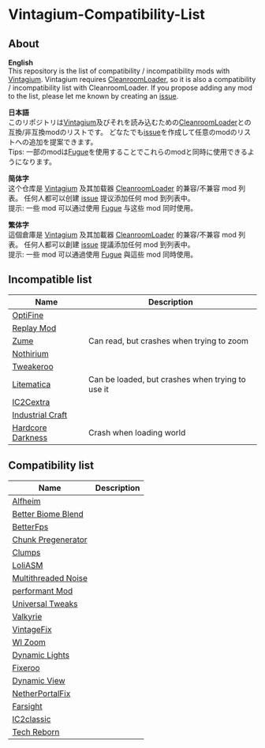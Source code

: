 # Vintagium-Compatibility-List
## About  
**English**  
This repository is the list of compatibility / incompatibility mods with [Vintagium](https://github.com/Asek3/sodium-1.12). Vintagium requires [CleanroomLoader](https://github.com/CleanroomMC/CleanroomMMC), so it is also a compatibility / incompatibility list with CleanroomLoader. If you propose adding any mod to the list, please let me known by creating an [issue](https://github.com/daizu-007/Vintagium-Compatibility-List/issues).
  
**日本語**  
このリポジトリは[Vintagium](https://github.com/Asek3/sodium-1.12)及びそれを読み込むための[CleanroomLoader](https://github.com/CleanroomMC/CleanroomMMC)との互換/非互換modのリストです。
どなたでも[issue](https://github.com/daizu-007/Vintagium-Compatibility-List/issues)を作成して任意のmodのリストへの追加を提案できます。  
Tips: 一部のmodは[Fugue](https://github.com/CleanroomMC/Fugue)を使用することでこれらのmodと同時に使用できるようになります。  
  
**简体字**  
这个仓库是 [Vintagium](https://github.com/Asek3/sodium-1.12) 及其加载器 [CleanroomLoader](https://github.com/CleanroomMC/CleanroomMMC) 的兼容/不兼容 mod 列表。 任何人都可以创建 [issue](https://github.com/daizu-007/Vintagium-Compatibility-List/issues) 提议添加任何 mod 到列表中。  
提示: 一些 mod 可以通过使用 [Fugue](https://github.com/CleanroomMC/Fugue) 与这些 mod 同时使用。 
  
**繁体字**  
這個倉庫是 [Vintagium](https://github.com/Asek3/sodium-1.12) 及其加載器 [CleanroomLoader](https://github.com/CleanroomMC/CleanroomMMC) 的兼容/不兼容 mod 列表。 任何人都可以創建 [issue](https://github.com/daizu-007/Vintagium-Compatibility-List/issues) 提議添加任何 mod 到列表中。  
提示: 一些 mod 可以通過使用 [Fugue](https://github.com/CleanroomMC/Fugue) 與這些 mod 同時使用。  

## Incompatible list
|Name|Description|
|----|----|
|[OptiFine](https://optifine.net/)||
|[Replay Mod](https://www.replaymod.com/)||
|[Zume](https://www.curseforge.com/minecraft/mc-mods/zume)|Can read, but crashes when trying to zoom|
|[Nothirium](https://www.curseforge.com/minecraft/mc-mods/nothirium)||
|[Tweakeroo](https://www.curseforge.com/minecraft/mc-mods/tweakeroo)||
|[Litematica](https://www.curseforge.com/minecraft/mc-mods/litematica)|Can be loaded, but crashes when trying to use it|
|[IC2Cextra](https://www.curseforge.com/minecraft/mc-mods/ic2c-extras)||
|[Industrial Craft](https://www.curseforge.com/minecraft/mc-mods/industrial-craft)||
|[Hardcore Darkness](https://www.curseforge.com/minecraft/mc-mods/hardcore-darkness)|Crash when loading world|
  
## Compatibility list
|Name|Description|
|----|----|
|[Alfheim](https://www.curseforge.com/minecraft/mc-mods/alfheim-lighting-engine)||
|[Better Biome Blend](https://github.com/FionaTheMortal/better-biome-blend)||
|[BetterFps](https://www.curseforge.com/minecraft/mc-mods/betterfps)||
|[Chunk Pregenerator](https://www.curseforge.com/projects/267193)||
|[Clumps](https://www.curseforge.com/projects/256717)||
|[LoliASM](https://www.curseforge.com/projects/460609)||
|[Multithreaded Noise](http://bloodnbonesgaming.com/)||
|[performant Mod](https://www.curseforge.com/projects/354143)||
|[Universal Tweaks](https://www.curseforge.com/projects/705000)||
|[Valkyrie](https://www.curseforge.com/projects/874067)||
|[VintageFix](https://www.curseforge.com/projects/871198)||
|[WI Zoom](https://www.curseforge.com/projects/349630)||
|[Dynamic Lights](https://www.curseforge.com/projects/227874)||
|[Fixeroo](https://www.curseforge.com/minecraft/mc-mods/xp-orb-clump)||
|[Dynamic View](https://www.curseforge.com/minecraft/mc-mods/dynamic-view)||
|[NetherPortalFix](https://www.curseforge.com/minecraft/mc-mods/netherportalfix)||
|[Farsight](https://www.curseforge.com/minecraft/mc-mods/farsight)||
|[IC2classic](https://www.curseforge.com/minecraft/mc-mods/ic2-classic)||
|[Tech Reborn](https://www.curseforge.com/minecraft/mc-mods/techreborn)||
  


